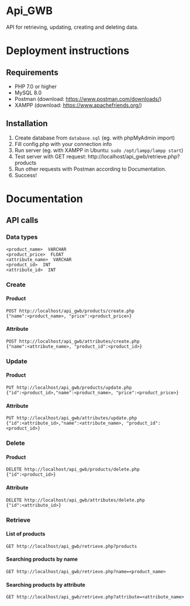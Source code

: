 # Api_GWB

API for retrieving, updating, creating and deleting data.

# Deployment instructions 

## Requirements  
- PHP 7.0 or higher
- MySQL 8.0
- Postman (download: https://www.postman.com/downloads/)    
- XAMPP  (download: https://www.apachefriends.org/)  

## Installation
1. Create database from `database.sql`  (eg. with phpMyAdmin import)  
1. Fill config.php with your connection info  
1. Run server (eg. with XAMPP in Ubuntu: `sudo /opt/lampp/lampp start`)  
1. Test server with GET request: http://localhost/api_gwb/retrieve.php?products  
1. Run other requests with Postman according to Documentation.    
1. Success!  

# Documentation 

## API calls

### Data types 
`<product_name>  VARCHAR`  
`<product_price>  FLOAT`  
`<attribute_name>  VARCHAR`  
`<product_id>  INT`  
`<attribute_id>  INT`  

### Create

#### Product
`POST http://localhost/api_gwb/products/create.php`  
`{"name":<product_name>, "price":<product_price>}`  

#### Attribute
`POST http://localhost/api_gwb/attributes/create.php`  
`{"name":<attribute_name>, "product_id":<product_id>}`  


### Update

#### Product

`PUT http://localhost/api_gwb/products/update.php`  
`{"id":<product_id>,"name":<product_name>, "price":<product_price>}`   

#### Attribute
`PUT http://localhost/api_gwb/attributes/update.php`  
`{"id":<attribute_id>,"name":<attribute_name>, "product_id":<product_id>}`  


### Delete

#### Product
`DELETE http://localhost/api_gwb/products/delete.php`  
`{"id":<product_id>}`  

#### Attribute
`DELETE http://localhost/api_gwb/attributes/delete.php`  
`{"id":<attribute_id>}` 


### Retrieve

#### List of products

`GET http://localhost/api_gwb/retrieve.php?products`

#### Searching products by name

`GET http://localhost/api_gwb/retrieve.php?name=<product_name>`

#### Searching products by attribute

`GET http://localhost/api_gwb/retrieve.php?attribute=<attribute_name>`

